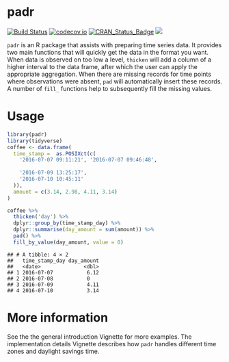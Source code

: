 
<!-- README.md is generated from README.Rmd. Please edit that file -->

# padr

[![Build
Status](https://travis-ci.org/EdwinTh/padr.png?branch=master)](https://travis-ci.org/EdwinTh/padr)
[![codecov.io](https://codecov.io/github/EdwinTh/padr/coverage.svg?branch=master)](https://codecov.io/github/EdwinTh/padr?branch=master)
[![CRAN_Status_Badge](http://www.r-pkg.org/badges/version/padr)](https://CRAN.R-project.org/package=padr)
[![](http://cranlogs.r-pkg.org/badges/padr)](https://CRAN.R-project.orgpackage=padr)

`padr` is an R package that assists with preparing time series data. It
provides two main functions that will quickly get the data in the format
you want. When data is observed on too low a level, `thicken` will add a
column of a higher interval to the data frame, after which the user can
apply the appropriate aggregation. When there are missing records for
time points where observations were absent, `pad` will automatically
insert these records. A number of `fill_` functions help to subsequently
fill the missing values.

# Usage

``` r
library(padr)
library(tidyverse)
coffee <- data.frame(
  time_stamp =  as.POSIXct(c(
    '2016-07-07 09:11:21', '2016-07-07 09:46:48',
    
    '2016-07-09 13:25:17',
    '2016-07-10 10:45:11'
  )),
  amount = c(3.14, 2.98, 4.11, 3.14)
)

coffee %>%
  thicken('day') %>%
  dplyr::group_by(time_stamp_day) %>%
  dplyr::summarise(day_amount = sum(amount)) %>%
  pad() %>%
  fill_by_value(day_amount, value = 0)
```

    ## # A tibble: 4 × 2
    ##   time_stamp_day day_amount
    ##   <date>              <dbl>
    ## 1 2016-07-07           6.12
    ## 2 2016-07-08           0   
    ## 3 2016-07-09           4.11
    ## 4 2016-07-10           3.14

# More information

See the the general introduction Vignette for more examples. The
implementation details Vignette describes how `padr` handles different
time zones and daylight savings time.
